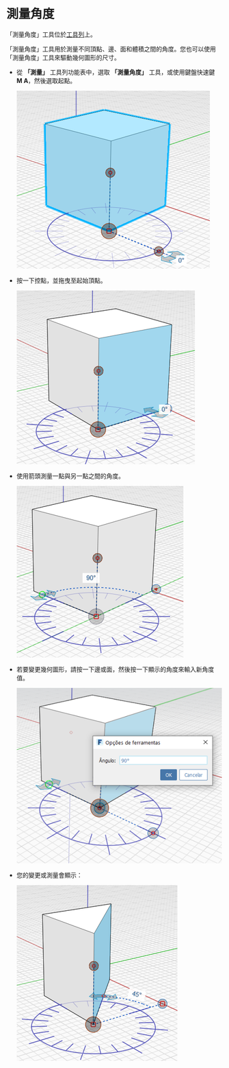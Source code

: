 # 測量角度

「測量角度」工具位於[工具列](../formit-introduction/tool-bars.md)上。

「測量角度」工具用於測量不同頂點、邊、面和體積之間的角度。您也可以使用「測量角度」工具來驅動幾何圖形的尺寸。

*   從 **「測量」** 工具列功能表中，選取 **「測量角度」** 工具，或使用鍵盤快速鍵 **M A**，然後選取起點。

    <img src="../.gitbook/assets/measure-angle.png" alt="" data-size="original">
*   按一下控點，並拖曳至起始頂點。

    <img src="../.gitbook/assets/measure-angle2.png" alt="" data-size="original">
*   使用箭頭測量一點與另一點之間的角度。

    <img src="../.gitbook/assets/measure-angle4.png" alt="" data-size="original">
*   若要變更幾何圖形，請按一下邊或面，然後按一下顯示的角度來輸入新角度值。

    <img src="../.gitbook/assets/measure-angle3 (1).png" alt="" data-size="original">
*   您的變更或測量會顯示：

    <img src="../.gitbook/assets/measure-angle5.png" alt="" data-size="original">
